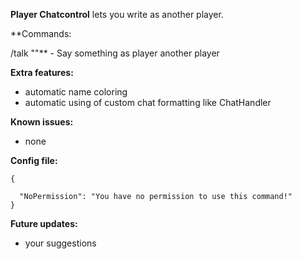 **Player Chatcontrol** lets you write as another player.

**Commands:

/talk <player> "<text>"** - Say something as player another player

**Extra features:**


* automatic name coloring
* automatic using of custom chat formatting like ChatHandler



**Known issues:**

- none

**Config file:**

````
{

  "NoPermission": "You have no permission to use this command!"
}
````


**Future updates:**


* your suggestions

[](http://phc-rust.jimdo.com/donations/)